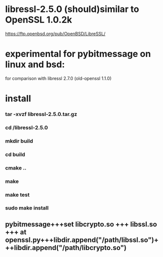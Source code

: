 # libressl-2.5.0 (should)similar to OpenSSL 1.0.2k
https://ftp.openbsd.org/pub/OpenBSD/LibreSSL/
# experimental for pybitmessage on linux and bsd:
for comparison with libressl 2.7.0 (old-openssl 1.1.0)
# install
### tar -xvzf libressl-2.5.0.tar.gz
### cd /libressl-2.5.0
### mkdir build
### cd build
### cmake ..
### make
### make test
### sudo make install
## pybitmessage+++set libcrypto.so +++ libssl.so +++ at openssl.py+++libdir.append("/path/libssl.so")+++libdir.append("/path/libcrypto.so")
